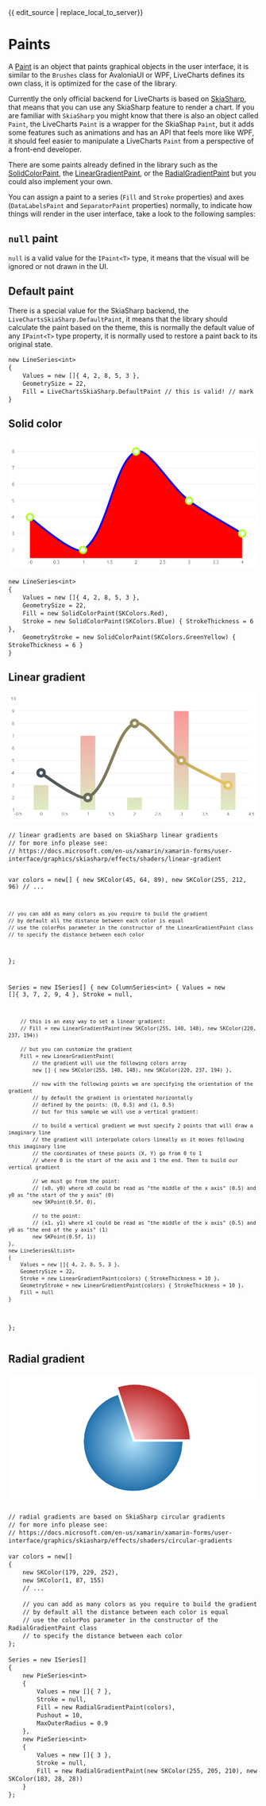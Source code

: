 <div id="edit-this-article-source">
    {{ edit_source | replace_local_to_server}}
</div>

# Paints

A [Paint](https://github.com/beto-rodriguez/LiveCharts2/blob/master/src/skiasharp/LiveChartsCore.SkiaSharp/Painting/PaintTask.cs) 
is an object that paints graphical objects in the user interface, it is similar to the `Brushes` class for 
AvaloniaUI or WPF, LiveCharts defines its own class, it is optimized for the case of the library.

Currently the only official backend for LiveCharts is based on [SkiaSharp](https://github.com/mono/SkiaSharp), that means that 
you can use any SkiaSharp feature to render a chart. If you are familiar with `SkiaSharp` you might know that there is also an 
object called `Paint`, the LiveCharts `Paint` is a wrapper for the SkiaShap `Paint`, but it adds some features such as animations and 
has an API that feels more like WPF, it should feel easier to manipulate a LiveCharts `Paint` from a perspective of a front-end developer.

There are some paints already defined in the library such as 
the [SolidColorPaint](https://github.com/beto-rodriguez/LiveCharts2/blob/master/src/skiasharp/LiveChartsCore.SkiaSharp/Painting/SolidColorPaint.cs),
the [LinearGradientPaint](https://github.com/beto-rodriguez/LiveCharts2/blob/master/src/skiasharp/LiveChartsCore.SkiaSharp/Painting/LinearGradientPaint.cs), 
or the [RadialGradientPaint](https://github.com/beto-rodriguez/LiveCharts2/blob/master/src/skiasharp/LiveChartsCore.SkiaSharp/Painting/RadialGradientPaint.cs)
but you could also implement your own.

You can assign a paint to a series (`Fill` and `Stroke` properties) and axes (`DataLabelsPaint` and `SeparatorPaint` properties) normally, 
to indicate how things will render in the user interface, take a look to the following samples:

## `null` paint

`null` is a valid value for the `IPaint<T>` type, it means that the visual will be ignored or not drawn in the UI.

## Default paint

There is a special value for the SkiaSharp backend, the `LiveChartsSkiaSharp.DefaultPaint`, it means that the library should calculate 
the paint based on the theme, this is normally the default value of any `IPaint<T>` type property, it is normally used to restore a 
paint back to its original state.

<pre><code>new LineSeries&lt;int>
{
    Values = new []{ 4, 2, 8, 5, 3 },
    GeometrySize = 22,
    Fill = LiveChartsSkiaSharp.DefaultPaint // this is valid! // mark    
}</code></pre>

## Solid color

<p align="center">
  <img src="https://raw.githubusercontent.com/beto-rodriguez/LiveCharts2/master/docs/_assets/1.6.solid.png" />
</p>

<pre><code>new LineSeries&lt;int>
{
    Values = new []{ 4, 2, 8, 5, 3 },
    GeometrySize = 22,
    Fill = new SolidColorPaint(SKColors.Red),
    Stroke = new SolidColorPaint(SKColors.Blue) { StrokeThickness = 6 },
    GeometryStroke = new SolidColorPaint(SKColors.GreenYellow) { StrokeThickness = 6 }
}</code></pre>

## Linear gradient

<p align="center">
  <img src="https://raw.githubusercontent.com/beto-rodriguez/LiveCharts2/master/docs/_assets/1.6.linear.png" />
</p>
<pre><code>// linear gradients are based on SkiaSharp linear gradients
// for more info please see:
// https://docs.microsoft.com/en-us/xamarin/xamarin-forms/user-interface/graphics/skiasharp/effects/shaders/linear-gradient

var colors = new[]
{
    new SKColor(45, 64, 89),
    new SKColor(255, 212, 96)
    // ...

    // you can add as many colors as you require to build the gradient
    // by default all the distance between each color is equal
    // use the colorPos parameter in the constructor of the LinearGradientPaint class
    // to specify the distance between each color
};

Series = new ISeries[]
{
    new ColumnSeries&lt;int>
    {
        Values = new []{ 3, 7, 2, 9, 4 },
        Stroke = null,

        // this is an easy way to set a linear gradient:
        // Fill = new LinearGradientPaint(new SKColor(255, 140, 148), new SKColor(220, 237, 194))

        // but you can customize the gradient
        Fill = new LinearGradientPaint(
            // the gradient will use the following colors array
            new [] { new SKColor(255, 140, 148), new SKColor(220, 237, 194) },

            // now with the following points we are specifying the orientation of the gradient
            // by default the gradient is orientated horizontally
            // defined by the points: (0, 0.5) and (1, 0.5)
            // but for this sample we will use a vertical gradient:

            // to build a vertical gradient we must specify 2 points that will draw a imaginary line
            // the gradient will interpolate colors lineally as it moves following this imaginary line
            // the coordinates of these points (X, Y) go from 0 to 1
            // where 0 is the start of the axis and 1 the end. Then to build our vertical gradient

            // we must go from the point:
            // (x0, y0) where x0 could be read as "the middle of the x axis" (0.5) and y0 as "the start of the y axis" (0)
            new SKPoint(0.5f, 0),

            // to the point:
            // (x1, y1) where x1 could be read as "the middle of the x axis" (0.5) and y0 as "the end of the y axis" (1)
            new SKPoint(0.5f, 1))
    },
    new LineSeries&lt;int>
    {
        Values = new []{ 4, 2, 8, 5, 3 },
        GeometrySize = 22,
        Stroke = new LinearGradientPaint(colors) { StrokeThickness = 10 },
        GeometryStroke = new LinearGradientPaint(colors) { StrokeThickness = 10 },
        Fill = null
    }
};</code></pre>

## Radial gradient

<p align="center">
  <img src="https://raw.githubusercontent.com/beto-rodriguez/LiveCharts2/master/docs/_assets/1.6.radial.png" />
</p>

<pre><code>// radial gradients are based on SkiaSharp circular gradients
// for more info please see:
// https://docs.microsoft.com/en-us/xamarin/xamarin-forms/user-interface/graphics/skiasharp/effects/shaders/circular-gradients

var colors = new[]
{
    new SKColor(179, 229, 252),
    new SKColor(1, 87, 155)
    // ...

    // you can add as many colors as you require to build the gradient
    // by default all the distance between each color is equal
    // use the colorPos parameter in the constructor of the RadialGradientPaint class
    // to specify the distance between each color
};

Series = new ISeries[]
{
    new PieSeries&lt;int>
    {
        Values = new []{ 7 },
        Stroke = null,
        Fill = new RadialGradientPaint(colors),
        Pushout = 10,
        MaxOuterRadius = 0.9
    },
    new PieSeries&lt;int>
    {
        Values = new []{ 3 },
        Stroke = null,
        Fill = new RadialGradientPaint(new SKColor(255, 205, 210), new SKColor(183, 28, 28))
    }
};</code></pre>